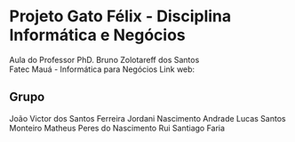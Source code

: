 # Projeto Gato Félix - Disciplina Informática e Negócios #
Aula do Professor PhD. Bruno Zolotareff dos Santos <br>
Fatec Mauá - Informática para Negócios
Link web: 

## Grupo
João Victor dos Santos Ferreira
Jordani Nascimento Andrade
Lucas Santos Monteiro
Matheus Peres do Nascimento
Rui Santiago Faria

